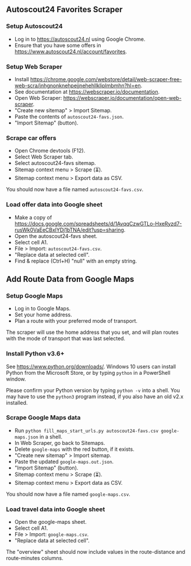 ## Autoscout24 Favorites Scraper

### Setup Autoscout24
- Log in to https://autoscout24.nl using Google Chrome.
- Ensure that you have some offers in https://www.autoscout24.nl/account/favorites.

### Setup Web Scraper
- Install https://chrome.google.com/webstore/detail/web-scraper-free-web-scra/jnhgnonknehpejjnehehllkliplmbmhn?hl=en.
- See documentation at https://webscraper.io/documentation.
- Open Web Scraper: https://webscraper.io/documentation/open-web-scraper.
- "Create new sitemap" > Import Sitemap.
- Paste the contents of `autoscout24-favs.json`.
- "Import Sitemap" (button).

### Scrape car offers
- Open Chrome devtools (F12).
- Select Web Scraper tab.
- Select autoscout24-favs sitemap.
- Sitemap context menu > Scrape (⏳).
- Sitemap context menu > Export data as CSV.

You should now have a file named `autoscout24-favs.csv`.

### Load offer data into Google sheet
- Make a copy of https://docs.google.com/spreadsheets/d/1AvqqCzwGTLo-HxeRyzd7-rusWk0VaEeCBxlYDj1bTNA/edit?usp=sharing.
- Open the autoscout24-favs sheet.
- Select cell A1.
- File > Import: `autoscout24-favs.csv`.
- "Replace data at selected cell".
- Find & replace (Ctrl+H) "null" with an empty string.

## Add Route Data from Google Maps

### Setup Google Maps
- Log in to Google Maps.
- Set your home address.
- Plan a route with your preferred mode of transport.

The scraper will use the home address that you set,
and will plan routes with the mode of transport that was last selected.

### Install Python v3.6+
See https://www.python.org/downloads/.
Windows 10 users can install Python from the Microsoft Store, 
or by typing `python` in a PowerShell window.

Please confirm your Python version by typing `python -v` into a shell.
You may have to use the `python3` program instead, if you also have an old v2.x installed.

### Scrape Google Maps data
- Run `python fill_maps_start_urls.py autoscout24-favs.csv google-maps.json` in a shell.
- In Web Scraper, go back to Sitemaps.
- Delete `google-maps` with the red button, if it exists.
- "Create new sitemap" > Import sitemap.
- Paste the updated `google-maps.out.json`.
- "Import Sitemap" (button).
- Sitemap context menu > Scrape (⏳).
- Sitemap context menu > Export data as CSV.

You should now have a file named `google-maps.csv`.

### Load travel data into Google sheet
- Open the google-maps sheet.
- Select cell A1.
- File > Import: `google-maps.csv`.
- "Replace data at selected cell".

The "overview" sheet should now include values in the route-distance 
and route-minutes columns.

